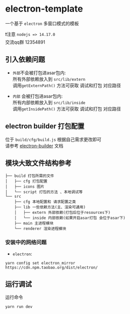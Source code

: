 # electron-template
一个基于 `electron` 多窗口模式的模板

❗注意 `nodejs => 14.17.0`   
交流qq群 12354891

## 引入依赖问题
- `外部`不会被打包进asar包内:  
所有外部依赖放入到 `src/lib/extern`  
调用`getExternPath()` 方法可获取 调试和打包 对应路径   
  

- `内部` 会被打包进asar包内:  
  所有内部依赖放入到 `src/lib/inside`  
  调用`getInsidePath()` 方法可获取 调试和打包 对应路径

## electron builder 打包配置
位于 `build/cfg/build.js` 根据自己需求更改即可   
请参考 [electron-builder](https://www.electron.build/) 文档

## 模块大致文件结构参考
```
├── build 打包所需的文件
│   ├── cfg 打包配置
│   ├── icons 图片
│   └── script 打包的方法 、本地调试等
└── src
    ├── cfg 本地配置和 请求配置之类
    ├── lib 一些依赖方法(主、渲染可通用)
    │   ├── extern 外部依赖(打包后位于resources下)
    │   └── inside 内部依赖(如果开启asar打包 会位于asar下)
    ├── main 主进程模块
    └── renderer 渲染进程模块
```

### 安装中的网络问题
- `electron`:
```shell
yarn config set electron_mirror https://cdn.npm.taobao.org/dist/electron/
```

## 运行调试
运行命令
```shell
yarn run dev
```
